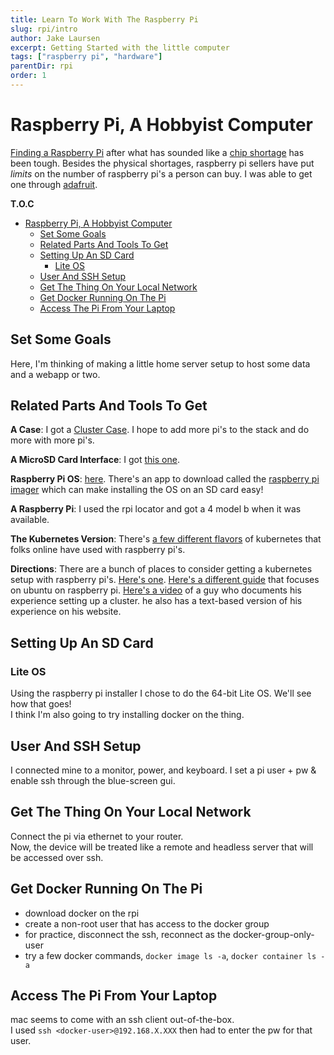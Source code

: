 ```yaml
---
title: Learn To Work With The Raspberry Pi
slug: rpi/intro
author: Jake Laursen
excerpt: Getting Started with the little computer
tags: ["raspberry pi", "hardware"]
parentDir: rpi
order: 1
---
```



# Raspberry Pi, A Hobbyist Computer
<a href="https://rpilocator.com/">Finding a Raspberry Pi</a> after what has sounded like a <a target="_blank" href="https://www.pcworld.com/article/1939160/at-last-the-raspberry-pi-shortage-is-finally-coming-to-an-end.html">chip shortage</a> has been tough. Besides the physical shortages, raspberry pi sellers have put _limits_ on the number of raspberry pi's a person can buy. I was able to get one through <a target="_blank" href="https://www.adafruit.com/">adafruit</a>.  


**T.O.C**  
- [Raspberry Pi, A Hobbyist Computer](#raspberry-pi-a-hobbyist-computer)
  - [Set Some Goals](#set-some-goals)
  - [Related Parts And Tools To Get](#related-parts-and-tools-to-get)
  - [Setting Up An SD Card](#setting-up-an-sd-card)
    - [Lite OS](#lite-os)
  - [User And SSH Setup](#user-and-ssh-setup)
  - [Get The Thing On Your Local Network](#get-the-thing-on-your-local-network)
  - [Get Docker Running On The Pi](#get-docker-running-on-the-pi)
  - [Access The Pi From Your Laptop](#access-the-pi-from-your-laptop)


## Set Some Goals
Here, I'm thinking of making a little home server setup to host some data and a webapp or two.   

## Related Parts And Tools To Get
**A Case**: I got a <a target="_blank" href="https://www.amazon.com/gp/product/B07MW24S61/ref=ox_sc_act_title_1?smid=AOP0CH6UTUPHT&psc=1">Cluster Case</a>. I hope to add more pi's to the stack and do more with more pi's.  

**A MicroSD Card Interface**: I got <a target="_blank" href="https://www.amazon.com/gp/product/B081VHSB2V/ref=ox_sc_act_title_2?smid=A1XZCP6KF7BWEX&psc=1">this one</a>.  

**Raspberry Pi OS**: <a target="_blank" href="https://www.raspberrypi.com/software/">here</a>. There's an app to download called the [raspberry pi imager](https://www.raspberrypi.com/software/) which can make installing the OS on an SD card easy!  

**A Raspberry Pi**: I used the rpi locator and got a 4 model b when it was available.  

**The Kubernetes Version**: There's <a target="_link" href="https://microk8s.io/compare">a few different flavors</a> of kubernetes that folks online have used with raspberry pi's.  

**Directions**: There are a bunch of places to consider getting a kubernetes setup with raspberry pi's. <a target="_blank" href="https://rpi4cluster.com/">Here's one</a>. <a target="_blank" href="https://ubuntu.com/tutorials/how-to-install-ubuntu-on-your-raspberry-pi#1-overview">Here's a different guide</a> that focuses on ubuntu on raspberry pi. <a target="_blank" href="https://www.youtube.com/watch?v=X9fSMGkjtug">Here's a video</a> of a guy who documents his experience setting up a cluster. he also has a text-based version of his experience on his website.    

## Setting Up An SD Card
### Lite OS
Using the raspberry pi installer I chose to do the 64-bit Lite OS. We'll see how that goes!  
I think I'm also going to try installing docker on the thing.  

## User And SSH Setup
I connected mine to a monitor, power, and keyboard. I set a pi user + pw & enable ssh through the blue-screen gui.  

## Get The Thing On Your Local Network
Connect the pi via ethernet to your router.  
Now, the device will be treated like a remote and headless server that will be accessed over ssh. 


## Get Docker Running On The Pi
- download docker on the rpi
- create a non-root user that has access to the docker group
- for practice, disconnect the ssh, reconnect as the docker-group-only-user
- try a few docker commands, `docker image ls -a`, `docker container ls -a`

## Access The Pi From Your Laptop
mac seems to come with an ssh client out-of-the-box.  
I used `ssh <docker-user>@192.168.X.XXX` then had to enter the pw for that user.  